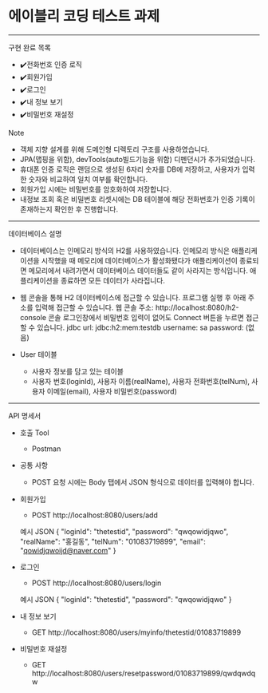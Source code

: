 # 에이블리 코딩 테스트 과제

---------------------------
구현 완료 목록
- ✔️전화번호 인증 로직
- ✔️회원가입
- ✔️로그인
- ✔️내 정보 보기
- ✔️비밀번호 재설정

Note
- 객체 지향 설계를 위해 도메인형 디렉토리 구조를 사용하였습니다.
- JPA(맵핑을 위함), devTools(auto빌드기능을 위함) 디펜던시가 추가되었습니다.
- 휴대폰 인증 로직은 랜덤으로 생성된 6자리 숫자를 DB에 저장하고, 사용자가 입력한 숫자와 비교하여 일치 여부를 확인합니다.
- 회원가입 시에는 비밀번호를 암호화하여 저장합니다.
- 내정보 조회 혹은 비밀번호 리셋시에는 DB 테이블에 해당 전화번호가 인증 기록이 존재하는지 확인한 후 진행합니다.

---------------------------
데이터베이스 설명

- 데이터베이스는 인메모리 방식의 H2를 사용하였습니다. 
인메모리 방식은 애플리케이션을 시작했을 때 메모리에 데이터베이스가 활성화됐다가 애플리케이션이 종료되면 메모리에서 내려가면서 데이터베이스 데이터들도 같이 사라지는 방식입니다. 
애플리케이션을 종료하면 모든 데이터가 사라집니다.

- 웹 콘솔을 통해 H2 데이터베이스에 접근할 수 있습니다. 프로그램 실행 후 아래 주소를 입력해 접근할 수 있습니다.
웹 콘솔 주소: http://localhost:8080/h2-console
콘솔 로그인창에서 비밀번호 입력이 없어도 Connect 버튼을 누르면 접근할 수 있습니다.
jdbc url: jdbc:h2:mem:testdb
username: sa
password: (없음)


- User 테이블
  - 사용자 정보를 담고 있는 테이블
  - 사용자 번호(loginId), 사용자 이름(realName), 사용자 전화번호(telNum),
 사용자 이메일(email), 사용자 비밀번호(password)

---------------------------

API 명세서

- 호출 Tool
  - Postman 

- 공통 사항
  - POST 요청 시에는 Body 탭에서 JSON 형식으로 데이터를 입력해야 합니다.

  
- 회원가입
  - POST http://localhost:8080/users/add

  예시 JSON
  {
  "loginId": "thetestid",
  "password": "qwqowidjqwo",
  "realName": "홍길동",
  "telNum": "01083719899",
  "email": "qowidjqwoijd@naver.com"
  }


- 로그인
  - POST http://localhost:8080/users/login

  예시 JSON
  {
  "loginId": "thetestid",
  "password": "qwqowidjqwo"
  }


- 내 정보 보기
  - GET http://localhost:8080/users/myinfo/thetestid/01083719899


- 비밀번호 재설정
  - GET http://localhost:8080/users/resetpassword/01083719899/qwdqwdqw

 
